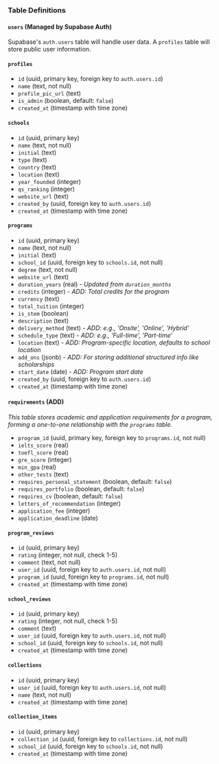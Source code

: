 ### Table Definitions

#### `users` (Managed by Supabase Auth)
Supabase's `auth.users` table will handle user data. A `profiles` table will store public user information.

#### `profiles`
*   `id` (uuid, primary key, foreign key to `auth.users.id`)
*   `name` (text, not null)
*   `profile_pic_url` (text)
*   `is_admin` (boolean, default: `false`)
*   `created_at` (timestamp with time zone)

#### `schools`
*   `id` (uuid, primary key)
*   `name` (text, not null)
*   `initial` (text)
*   `type` (text)
*   `country` (text)
*   `location` (text)
*   `year_founded` (integer)
*   `qs_ranking` (integer)
*   `website_url` (text)
*   `created_by` (uuid, foreign key to `auth.users.id`)
*   `created_at` (timestamp with time zone)

#### `programs`
*   `id` (uuid, primary key)
*   `name` (text, not null)
*   `initial` (text)
*   `school_id` (uuid, foreign key to `schools.id`, not null)
*   `degree` (text, not null)
*   `website_url` (text)
*   `duration_years` (real) - *Updated from `duration_months`*
*   `credits` (integer) - *ADD: Total credits for the program*
*   `currency` (text)
*   `total_tuition` (integer)
*   `is_stem` (boolean)
*   `description` (text)
*   `delivery_method` (text) - *ADD: e.g., 'Onsite', 'Online', 'Hybrid'*
*   `schedule_type` (text) - *ADD: e.g., 'Full-time', 'Part-time'*
*   `location` (text) - *ADD: Program-specific location, defaults to school location*
*   `add_ons` (jsonb) - *ADD: For storing additional structured info like scholarships*
*   `start_date` (date) - *ADD: Program start date*
*   `created_by` (uuid, foreign key to `auth.users.id`)
*   `created_at` (timestamp with time zone)

#### `requirements` (ADD)
*This table stores academic and application requirements for a program, forming a one-to-one relationship with the `programs` table.*
*   `program_id` (uuid, primary key, foreign key to `programs.id`, not null)
*   `ielts_score` (real)
*   `toefl_score` (real)
*   `gre_score` (integer)
*   `min_gpa` (real)
*   `other_tests` (text)
*   `requires_personal_statement` (boolean, default: `false`)
*   `requires_portfolio` (boolean, default: `false`)
*   `requires_cv` (boolean, default: `false`)
*   `letters_of_recommendation` (integer)
*   `application_fee` (integer)
*   `application_deadline` (date)

#### `program_reviews`
*   `id` (uuid, primary key)
*   `rating` (integer, not null, check 1-5)
*   `comment` (text, not null)
*   `user_id` (uuid, foreign key to `auth.users.id`, not null)
*   `program_id` (uuid, foreign key to `programs.id`, not null)
*   `created_at` (timestamp with time zone)

#### `school_reviews`
*   `id` (uuid, primary key)
*   `rating` (integer, not null, check 1-5)
*   `comment` (text)
*   `user_id` (uuid, foreign key to `auth.users.id`, not null)
*   `school_id` (uuid, foreign key to `schools.id`, not null)
*   `created_at` (timestamp with time zone)

#### `collections`
*   `id` (uuid, primary key)
*   `user_id` (uuid, foreign key to `auth.users.id`, not null)
*   `name` (text, not null)
*   `created_at` (timestamp with time zone)

#### `collection_items`
*   `id` (uuid, primary key)
*   `collection_id` (uuid, foreign key to `collections.id`, not null)
*   `school_id` (uuid, foreign key to `schools.id`, not null)
*   `created_at` (timestamp with time zone)
